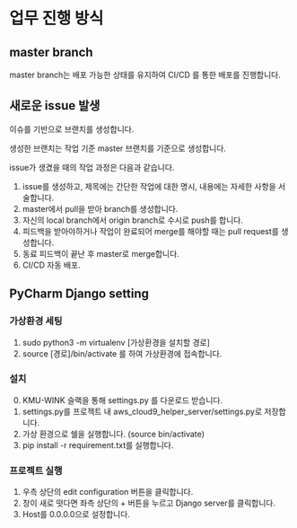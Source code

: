 # 업무 진행 방식

## master branch

master branch는 배포 가능한 상태를 유지하여 CI/CD 를 통한 배포를 진행합니다.


## 새로운 issue 발생
이슈를 기반으로 브랜치를 생성합니다.

생성한 브랜치는 작업 기준 master 브랜치를 기준으로 생성합니다.

issue가 생겼을 때의 작업 과정은 다음과 같습니다.
 1. issue를 생성하고, 제목에는 간단한 작업에 대한 명시, 내용에는 자세한 사항을 서술합니다.
 2. master에서 pull을 받아 branch를 생성합니다.
 3. 자신의 local branch에서 origin branch로 수시로 push를 합니다.
 4. 피드백을 받아야하거나 작업이 완료되어 merge를 해야할 때는 pull request를 생성합니다.
 5. 동료 피드백이 끝난 후 master로 merge합니다.
 6. CI/CD 자동 배포.
 

## PyCharm Django setting
 ### 가상환경 세팅
  1. sudo python3 -m virtualenv [가상환경을 설치할 경로]
  2. source [경로]/bin/activate 를 하여 가상환경에 접속합니다.
 
 ### 설치
  0. KMU-WINK 슬랙을 통해 settings.py 를 다운로드 받습니다.
  1. settings.py를 프로젝트 내 aws_cloud9_helper_server/settings.py로 저장합니다.
  2. 가상 환경으로 쉘을 실행합니다. (source bin/activate)
  3. pip install -r requirement.txt를 실행합니다.
      

 ### 프로젝트 실행 
 1. 우측 상단의 edit configuration 버튼을 클릭합니다.
 2. 창이 새로 떳다면 좌측 상단의 + 버튼을 누르고 Django server를 클릭합니다.
 3. Host를 0.0.0.0으로 설정합니다.

